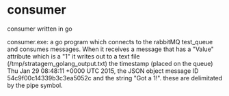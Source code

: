 # consumer
consumer written in go

consumer.exe: a go program which connects to the rabbitMQ test_queue and consumes messages. When it receives a message that has a "Value" attribute which is a "1" it writes out to a text file (/tmp/stratagem_golang_output.txt) the timestamp (placed on the queue) Thu Jan 29 08:48:11 +0000 UTC 2015, the JSON object message ID 54c9f00c14339b3c3ea5052c and the string "Got a 1!". these are delimitated by the pipe symbol.

